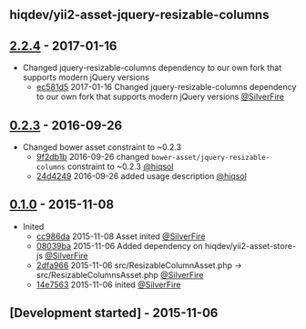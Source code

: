 hiqdev/yii2-asset-jquery-resizable-columns
------------------------------------------

## [2.2.4] - 2017-01-16

- Changed jquery-resizable-columns dependency to our own fork that supports modern jQuery versions
    - [ec581d5] 2017-01-16 Changed jquery-resizable-columns dependency to our own fork that supports modern jQuery versions [@SilverFire]

## [0.2.3] - 2016-09-26

- Changed bower asset constraint to ~0.2.3
    - [9f2db1b] 2016-09-26 changed `bower-asset/jquery-resizable-columns` constraint to ~0.2.3 [@hiqsol]
    - [24d4249] 2016-09-26 added usage description [@hiqsol]

## [0.1.0] - 2015-11-08

- Inited
    - [cc986da] 2015-11-08 Asset inited [@SilverFire]
    - [08039ba] 2015-11-06 Added dependency on hiqdev/yii2-asset-store-js [@SilverFire]
    - [2dfa966] 2015-11-06 src/ResizableColumnAsset.php -> src/ResizableColumnsAsset.php [@SilverFire]
    - [14e7563] 2015-11-06 inited [@SilverFire]

## [Development started] - 2015-11-06

[@hiqsol]: https://github.com/hiqsol
[sol@hiqdev.com]: https://github.com/hiqsol
[@SilverFire]: https://github.com/SilverFire
[d.naumenko.a@gmail.com]: https://github.com/SilverFire
[@tafid]: https://github.com/tafid
[andreyklochok@gmail.com]: https://github.com/tafid
[@BladeRoot]: https://github.com/BladeRoot
[bladeroot@gmail.com]: https://github.com/BladeRoot
[cc986da]: https://github.com/hiqdev/yii2-asset-jquery-resizable-columns/commit/cc986da
[08039ba]: https://github.com/hiqdev/yii2-asset-jquery-resizable-columns/commit/08039ba
[2dfa966]: https://github.com/hiqdev/yii2-asset-jquery-resizable-columns/commit/2dfa966
[14e7563]: https://github.com/hiqdev/yii2-asset-jquery-resizable-columns/commit/14e7563
[24d4249]: https://github.com/hiqdev/yii2-asset-jquery-resizable-columns/commit/24d4249
[9f2db1b]: https://github.com/hiqdev/yii2-asset-jquery-resizable-columns/commit/9f2db1b
[ec581d5]: https://github.com/hiqdev/yii2-asset-jquery-resizable-columns/commit/ec581d5
[Under development]: https://github.com/hiqdev/yii2-asset-jquery-resizable-columns/compare/0.2.3...HEAD
[0.2.3]: https://github.com/hiqdev/yii2-asset-jquery-resizable-columns/compare/0.1.0...0.2.3
[0.1.0]: https://github.com/hiqdev/yii2-asset-jquery-resizable-columns/releases/tag/0.1.0
[2.2.4]: https://github.com/hiqdev/yii2-asset-jquery-resizable-columns/compare/0.2.3...2.2.4
